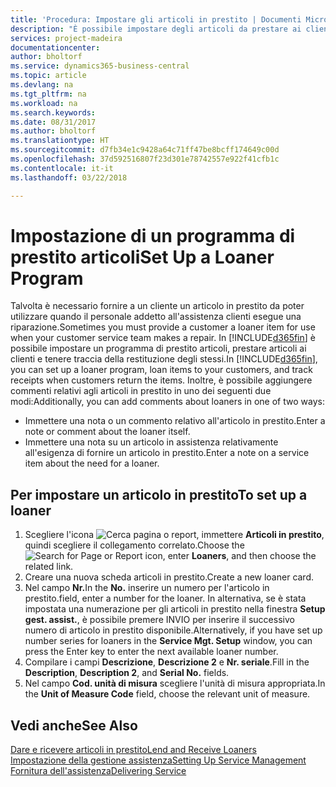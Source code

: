 ```yaml
---
title: 'Procedura: Impostare gli articoli in prestito | Documenti Microsoft'
description: "È possibile impostare degli articoli da prestare ai clienti in sostituzione degli articoli che sono in assistenza."
services: project-madeira
documentationcenter: 
author: bholtorf
ms.service: dynamics365-business-central
ms.topic: article
ms.devlang: na
ms.tgt_pltfrm: na
ms.workload: na
ms.search.keywords: 
ms.date: 08/31/2017
ms.author: bholtorf
ms.translationtype: HT
ms.sourcegitcommit: d7fb34e1c9428a64c71ff47be8bcff174649c00d
ms.openlocfilehash: 37d592516807f23d301e78742557e922f41cfb1c
ms.contentlocale: it-it
ms.lasthandoff: 03/22/2018

---
```

# <a name="set-up-a-loaner-program"></a><span data-ttu-id="72c6e-103">Impostazione di un programma di prestito articoli</span><span class="sxs-lookup"><span data-stu-id="72c6e-103">Set Up a Loaner Program</span></span>
<span data-ttu-id="72c6e-104">Talvolta è necessario fornire a un cliente un articolo in prestito da poter utilizzare quando il personale addetto all'assistenza clienti esegue una riparazione.</span><span class="sxs-lookup"><span data-stu-id="72c6e-104">Sometimes you must provide a customer a loaner item for use when your customer service team makes a repair.</span></span> <span data-ttu-id="72c6e-105">In [!INCLUDE[d365fin](includes/d365fin_md.md)] è possibile impostare un programma di prestito articoli, prestare articoli ai clienti e tenere traccia della restituzione degli stessi.</span><span class="sxs-lookup"><span data-stu-id="72c6e-105">In [!INCLUDE[d365fin](includes/d365fin_md.md)], you can set up a loaner program, loan items to your customers, and track receipts when customers return the items.</span></span> <span data-ttu-id="72c6e-106">Inoltre, è possibile aggiungere commenti relativi agli articoli in prestito in uno dei seguenti due modi:</span><span class="sxs-lookup"><span data-stu-id="72c6e-106">Additionally, you can add comments about loaners in one of two ways:</span></span>  
  
* <span data-ttu-id="72c6e-107">Immettere una nota o un commento relativo all'articolo in prestito.</span><span class="sxs-lookup"><span data-stu-id="72c6e-107">Enter a note or comment about the loaner itself.</span></span>  
* <span data-ttu-id="72c6e-108">Immettere una nota su un articolo in assistenza relativamente all'esigenza di fornire un articolo in prestito.</span><span class="sxs-lookup"><span data-stu-id="72c6e-108">Enter a note on a service item about the need for a loaner.</span></span>  

## <a name="to-set-up-a-loaner"></a><span data-ttu-id="72c6e-109">Per impostare un articolo in prestito</span><span class="sxs-lookup"><span data-stu-id="72c6e-109">To set up a loaner</span></span>  
1. <span data-ttu-id="72c6e-110">Scegliere l'icona ![Cerca pagina o report](media/ui-search/search_small.png "icona Cerca pagina o report"), immettere **Articoli in prestito**, quindi scegliere il collegamento correlato.</span><span class="sxs-lookup"><span data-stu-id="72c6e-110">Choose the ![Search for Page or Report](media/ui-search/search_small.png "Search for Page or Report icon") icon, enter **Loaners**, and then choose the related link.</span></span>  
2. <span data-ttu-id="72c6e-111">Creare una nuova scheda articoli in prestito.</span><span class="sxs-lookup"><span data-stu-id="72c6e-111">Create a new loaner card.</span></span> 
3. <span data-ttu-id="72c6e-112">Nel campo **Nr.**</span><span class="sxs-lookup"><span data-stu-id="72c6e-112">In the **No.**</span></span> <span data-ttu-id="72c6e-113">inserire un numero per l'articolo in prestito.</span><span class="sxs-lookup"><span data-stu-id="72c6e-113">field, enter a number for the loaner.</span></span> <span data-ttu-id="72c6e-114">In alternativa, se è stata impostata una numerazione per gli articoli in prestito nella finestra **Setup gest. assist.**, è possibile premere INVIO per inserire il successivo numero di articolo in prestito disponibile.</span><span class="sxs-lookup"><span data-stu-id="72c6e-114">Alternatively, if you have set up number series for loaners in the **Service Mgt. Setup** window, you can press the Enter key to enter the next available loaner number.</span></span>  
4. <span data-ttu-id="72c6e-115">Compilare i campi **Descrizione**, **Descrizione 2** e **Nr. seriale**.</span><span class="sxs-lookup"><span data-stu-id="72c6e-115">Fill in the **Description**, **Description 2**, and **Serial No.** fields.</span></span>  
5. <span data-ttu-id="72c6e-116">Nel campo **Cod. unità di misura** scegliere l'unità di misura appropriata.</span><span class="sxs-lookup"><span data-stu-id="72c6e-116">In the **Unit of Measure Code** field, choose the relevant unit of measure.</span></span>  
  
## <a name="see-also"></a><span data-ttu-id="72c6e-117">Vedi anche</span><span class="sxs-lookup"><span data-stu-id="72c6e-117">See Also</span></span>
[<span data-ttu-id="72c6e-118">Dare e ricevere articoli in prestito</span><span class="sxs-lookup"><span data-stu-id="72c6e-118">Lend and Receive Loaners</span></span>](service-how-to-lend-receive-loaners.md)  
[<span data-ttu-id="72c6e-119">Impostazione della gestione assistenza</span><span class="sxs-lookup"><span data-stu-id="72c6e-119">Setting Up Service Management</span></span>](service-setup-service.md)  
[<span data-ttu-id="72c6e-120">Fornitura dell'assistenza</span><span class="sxs-lookup"><span data-stu-id="72c6e-120">Delivering Service</span></span>](service-deliver-service.md)  


